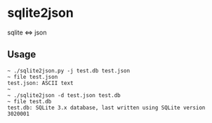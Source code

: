# sqlite2json
sqlite <=> json

## Usage

```
~ ./sqlite2json.py -j test.db test.json
~ file test.json
test.json: ASCII text
~
~ ./sqlite2json -d test.json test.db
~ file test.db
test.db: SQLite 3.x database, last written using SQLite version 3020001
```